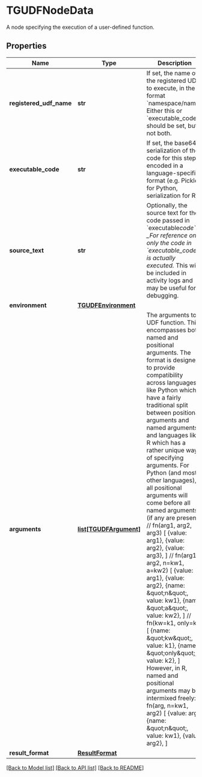 # TGUDFNodeData

A node specifying the execution of a user-defined function.

## Properties

| Name                    | Type                                        | Description                                                                                                                                                                                                                                                                                                                                                                                                                                                                                                                                                                                                                                                                                                                                                                                                                                                                                                                                                                                  | Notes      |
| ----------------------- | ------------------------------------------- | -------------------------------------------------------------------------------------------------------------------------------------------------------------------------------------------------------------------------------------------------------------------------------------------------------------------------------------------------------------------------------------------------------------------------------------------------------------------------------------------------------------------------------------------------------------------------------------------------------------------------------------------------------------------------------------------------------------------------------------------------------------------------------------------------------------------------------------------------------------------------------------------------------------------------------------------------------------------------------------------- | ---------- |
| **registered_udf_name** | **str**                                     | If set, the name of the registered UDF to execute, in the format &#x60;namespace/name&#x60;. Either this or &#x60;executable_code&#x60; should be set, but not both.                                                                                                                                                                                                                                                                                                                                                                                                                                                                                                                                                                                                                                                                                                                                                                                                                         | [optional] |
| **executable_code**     | **str**                                     | If set, the base64 serialization of the code for this step, encoded in a language-specific format (e.g. Pickle for Python, serialization for R).                                                                                                                                                                                                                                                                                                                                                                                                                                                                                                                                                                                                                                                                                                                                                                                                                                             | [optional] |
| **source_text**         | **str**                                     | Optionally, the source text for the code passed in &#x60;executable*code&#x60;. \_For reference only; only the code in &#x60;executable_code&#x60; is actually executed.* This will be included in activity logs and may be useful for debugging.                                                                                                                                                                                                                                                                                                                                                                                                                                                                                                                                                                                                                                                                                                                                            | [optional] |
| **environment**         | [**TGUDFEnvironment**](TGUDFEnvironment.md) |                                                                                                                                                                                                                                                                                                                                                                                                                                                                                                                                                                                                                                                                                                                                                                                                                                                                                                                                                                                              | [optional] |
| **arguments**           | [**list[TGUDFArgument]**](TGUDFArgument.md) | The arguments to a UDF function. This encompasses both named and positional arguments. The format is designed to provide compatibility across languages like Python which have a fairly traditional split between positional arguments and named arguments, and languages like R which has a rather unique way of specifying arguments. For Python (and most other languages), all positional arguments will come before all named arguments (if any are present): // fn(arg1, arg2, arg3) [ {value: arg1}, {value: arg2}, {value: arg3}, ] // fn(arg1, arg2, n&#x3D;kw1, a&#x3D;kw2) [ {value: arg1}, {value: arg2}, {name: \&quot;n\&quot;, value: kw1}, {name: \&quot;a\&quot;, value: kw2}, ] // fn(kw&#x3D;k1, only&#x3D;k2) [ {name: \&quot;kw\&quot;, value: k1}, {name: \&quot;only\&quot;, value: k2}, ] However, in R, named and positional arguments may be intermixed freely: // fn(arg, n&#x3D;kw1, arg2) [ {value: arg}, {name: \&quot;n\&quot;, value: kw1}, {value: arg2}, ] | [optional] |
| **result_format**       | [**ResultFormat**](ResultFormat.md)         |                                                                                                                                                                                                                                                                                                                                                                                                                                                                                                                                                                                                                                                                                                                                                                                                                                                                                                                                                                                              | [optional] |

[[Back to Model list]](../README.md#documentation-for-models) [[Back to API list]](../README.md#documentation-for-api-endpoints) [[Back to README]](../README.md)
